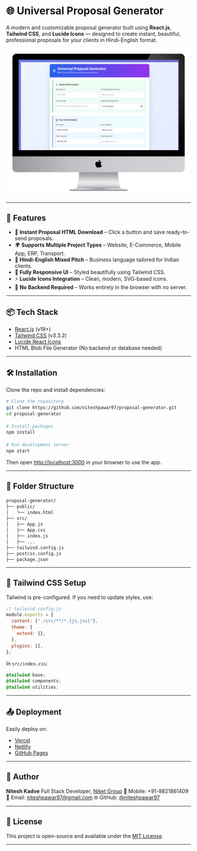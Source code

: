 
# 🌐 Universal Proposal Generator

A modern and customizable proposal generator built using **React.js**, **Tailwind CSS**, and **Lucide Icons** — designed to create instant, beautiful, professional proposals for your clients in Hindi-English format.

![App Screenshot](https://raw.githubusercontent.com/niteshpawar97/proposal-generator/refs/heads/master/public/screenshort.png)

---

## 🚀 Features

- 📄 **Instant Proposal HTML Download** – Click a button and save ready-to-send proposals.
- 🌍 **Supports Multiple Project Types** – Website, E-Commerce, Mobile App, ERP, Transport.
- 🧾 **Hindi-English Mixed Pitch** – Business language tailored for Indian clients.
- 🎨 **Fully Responsive UI** – Styled beautifully using Tailwind CSS.
- ⚡ **Lucide Icons Integration** – Clean, modern, SVG-based icons.
- 💾 **No Backend Required** – Works entirely in the browser with no server.

---

## 📦 Tech Stack

- [React.js](https://reactjs.org/) (v19+)
- [Tailwind CSS](https://tailwindcss.com/) (v3.3.2)
- [Lucide React Icons](https://lucide.dev/)
- HTML Blob File Generator (No backend or database needed)

---

## 🛠️ Installation

Clone the repo and install dependencies:

```bash
# Clone the repository
git clone https://github.com/niteshpawar97/proposal-generator.git
cd proposal-generator

# Install packages
npm install

# Run development server
npm start
````

Then open [http://localhost:3000](http://localhost:3000) in your browser to use the app.

---

## 📁 Folder Structure

```
proposal-generator/
├── public/
│   └── index.html
├── src/
│   ├── App.js
│   ├── App.css
│   ├── index.js
│   ├── ...
├── tailwind.config.js
├── postcss.config.js
├── package.json
```

---

## 🧩 Tailwind CSS Setup

Tailwind is pre-configured. If you need to update styles, use:

```js
// tailwind.config.js
module.exports = {
  content: ["./src/**/*.{js,jsx}"],
  theme: {
    extend: {},
  },
  plugins: [],
};
```

In `src/index.css`:

```css
@tailwind base;
@tailwind components;
@tailwind utilities;
```

---

## 📤 Deployment

Easily deploy on:

* [Vercel](https://vercel.com/)
* [Netlify](https://www.netlify.com/)
* [GitHub Pages](https://pages.github.com/)

---

## 👤 Author

**Nitesh Kadve**
Full Stack Developer, [Niket Group](https://www.niketgroup.in)
📱 Mobile: +91-8821861409
📧 Email: [niteshpawar97@gmail.com](mailto:niteshpawar97@gmail.com)
🌐 GitHub: [@niteshpawar97](https://github.com/niteshpawar97)

---

## 📃 License

This project is open-source and available under the [MIT License](LICENSE).

---
